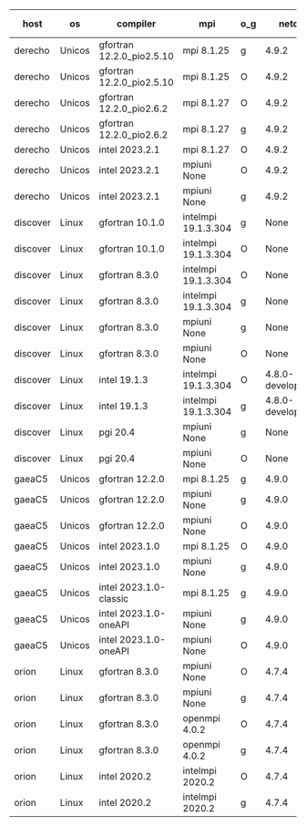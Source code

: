 

| host     | os       | compiler                              | mpi                      | o_g        | netcdf        | build       | u_pass          | u_fail          | s_pass            | s_fail            | e_pass             | e_fail             | nuopc_pass       | nuopc_fail       | artifacts link          |
|----------|----------|---------------------------------------|--------------------------|------------|---------------|-------------|-----------------|-----------------|-------------------|-------------------|--------------------|--------------------|------------------|------------------|-------------------------|
| derecho | Unicos | gfortran 12.2.0_pio2.5.10 | mpi 8.1.25  | g | 4.9.2  | PASS | 14108 | 0 | 49 | 0 | 81 | 0 | 47 | 0 | <a href="https://github.com/esmf-org/esmf-test-artifacts/tree/a81529593d80f5b37543672c86d892cc364cc63d/develop/gfortran/12.2.0_pio2.5.10/g/mpi/8.1.25" target="_blank">a815295</a> | 
| derecho | Unicos | gfortran 12.2.0_pio2.5.10 | mpi 8.1.25  | O | 4.9.2  | PASS | 14108 | 0 | 49 | 0 | 81 | 0 | 47 | 0 | <a href="https://github.com/esmf-org/esmf-test-artifacts/tree/9724fdb19a334eba0f0f97d23a652195f71acde9/develop/gfortran/12.2.0_pio2.5.10/O/mpi/8.1.25" target="_blank">9724fdb</a> | 
| derecho | Unicos | gfortran 12.2.0_pio2.6.2 | mpi 8.1.27  | O | 4.9.2  | PASS | 14108 | 0 | 49 | 0 | 81 | 0 | 47 | 0 | <a href="https://github.com/esmf-org/esmf-test-artifacts/tree/ea8ffb48c09219c520f65ad44d1eee803de60e30/develop/gfortran/12.2.0_pio2.6.2/O/mpi/8.1.27" target="_blank">ea8ffb4</a> | 
| derecho | Unicos | gfortran 12.2.0_pio2.6.2 | mpi 8.1.27  | g | 4.9.2  | PASS | 14108 | 0 | 49 | 0 | 81 | 0 | 47 | 0 | <a href="https://github.com/esmf-org/esmf-test-artifacts/tree/c67047b088f592d7d172c7e9887e6c287345aff9/develop/gfortran/12.2.0_pio2.6.2/g/mpi/8.1.27" target="_blank">c67047b</a> | 
| derecho | Unicos | intel 2023.2.1 | mpi 8.1.27  | O | 4.9.2  | PASS | None | None | None | None | None | None | None | None | <a href="https://github.com/esmf-org/esmf-test-artifacts/tree/32dcd4064027bdaf3d7c3bfcd4d596640b7906c5/develop/intel/2023.2.1/O/mpi/8.1.27" target="_blank">32dcd40</a> | 
| derecho | Unicos | intel 2023.2.1 | mpiuni None  | O | 4.9.2  | PASS | None | None | None | None | None | None | None | None | <a href="https://github.com/esmf-org/esmf-test-artifacts/tree/414ec385dc3c10b3837cab7a42f125c0177702b0/develop/intel/2023.2.1/O/mpiuni/None" target="_blank">414ec38</a> | 
| derecho | Unicos | intel 2023.2.1 | mpiuni None  | g | 4.9.2  | PASS | None | None | None | None | None | None | None | None | <a href="https://github.com/esmf-org/esmf-test-artifacts/tree/8b1a916da24d2747191d7819837dc65ad86581a2/develop/intel/2023.2.1/g/mpiuni/None" target="_blank">8b1a916</a> | 
| discover | Linux | gfortran 10.1.0 | intelmpi 19.1.3.304  | g | None  | PASS | 14093 | 15 | 49 | 0 | 81 | 0 | 47 | 0 | <a href="https://github.com/esmf-org/esmf-test-artifacts/tree/61c1e92be3d4eac315e5bbc6ec82d66e3c064419/develop/gfortran/10.1.0/g/intelmpi/19.1.3.304" target="_blank">61c1e92</a> | 
| discover | Linux | gfortran 10.1.0 | intelmpi 19.1.3.304  | O | None  | PASS | 14093 | 15 | 49 | 0 | 81 | 0 | 47 | 0 | <a href="https://github.com/esmf-org/esmf-test-artifacts/tree/f4ae03cc99f44c0775f5784e7317e69b51f52a05/develop/gfortran/10.1.0/O/intelmpi/19.1.3.304" target="_blank">f4ae03c</a> | 
| discover | Linux | gfortran 8.3.0 | intelmpi 19.1.3.304  | O | None  | PASS | 14093 | 15 | 49 | 0 | 81 | 0 | 47 | 0 | <a href="https://github.com/esmf-org/esmf-test-artifacts/tree/f90f21775283e2a96d6cdf38c10eb31731f9c70f/develop/gfortran/8.3.0/O/intelmpi/19.1.3.304" target="_blank">f90f217</a> | 
| discover | Linux | gfortran 8.3.0 | intelmpi 19.1.3.304  | g | None  | PASS | 14093 | 15 | 49 | 0 | 81 | 0 | 47 | 0 | <a href="https://github.com/esmf-org/esmf-test-artifacts/tree/cf9f5a2d0887504d5362bb05b4197bebe94de197/develop/gfortran/8.3.0/g/intelmpi/19.1.3.304" target="_blank">cf9f5a2</a> | 
| discover | Linux | gfortran 8.3.0 | mpiuni None  | g | None  | PASS | 12440 | 0 | 8 | 0 | 44 | 0 | None | None | <a href="https://github.com/esmf-org/esmf-test-artifacts/tree/95d8fccd0d6814ff40eba2d189ff293e6979518e/develop/gfortran/8.3.0/g/mpiuni/None" target="_blank">95d8fcc</a> | 
| discover | Linux | gfortran 8.3.0 | mpiuni None  | O | None  | PASS | 12440 | 0 | 8 | 0 | 44 | 0 | None | None | <a href="https://github.com/esmf-org/esmf-test-artifacts/tree/a427023d76af236463afaed2f5db039bb4c66250/develop/gfortran/8.3.0/O/mpiuni/None" target="_blank">a427023</a> | 
| discover | Linux | intel 19.1.3 | intelmpi 19.1.3.304  | O | 4.8.0-development  | PASS | 14108 | 0 | 49 | 0 | 81 | 0 | 47 | 0 | <a href="https://github.com/esmf-org/esmf-test-artifacts/tree/9983e3e200a9dd5264578f25ccfdc1caa1e2a9ca/develop/intel/19.1.3/O/intelmpi/19.1.3.304" target="_blank">9983e3e</a> | 
| discover | Linux | intel 19.1.3 | intelmpi 19.1.3.304  | g | 4.8.0-development  | PASS | None | None | None | None | None | None | None | None | <a href="https://github.com/esmf-org/esmf-test-artifacts/tree/d89f163a6b728b1e191e857696eb10a9854d506b/develop/intel/19.1.3/g/intelmpi/19.1.3.304" target="_blank">d89f163</a> | 
| discover | Linux | pgi 20.4 | mpiuni None  | g | None  | PASS | 12440 | 0 | 8 | 0 | 44 | 0 | None | None | <a href="https://github.com/esmf-org/esmf-test-artifacts/tree/218388af124a2d20af14f35b5ccc627f94774a59/develop/pgi/20.4/g/mpiuni/None" target="_blank">218388a</a> | 
| discover | Linux | pgi 20.4 | mpiuni None  | O | None  | PASS | 12440 | 0 | 8 | 0 | 44 | 0 | None | None | <a href="https://github.com/esmf-org/esmf-test-artifacts/tree/d5c136fe72000b2df7f7de80c6cec8490afc6517/develop/pgi/20.4/O/mpiuni/None" target="_blank">d5c136f</a> | 
| gaeaC5 | Unicos | gfortran 12.2.0 | mpi 8.1.25  | g | 4.9.0  | PASS | None | None | None | None | None | None | None | None | <a href="https://github.com/esmf-org/esmf-test-artifacts/tree/d7994e1d41d46ac6dc9e3a520348f78d50f0e738/develop/gfortran/12.2.0/g/mpi/8.1.25" target="_blank">d7994e1</a> | 
| gaeaC5 | Unicos | gfortran 12.2.0 | mpiuni None  | g | 4.9.0  | PASS | 12440 | 0 | 8 | 0 | 44 | 0 | None | None | <a href="https://github.com/esmf-org/esmf-test-artifacts/tree/fe418c007da6224b63e5999595eb8b615b534c52/develop/gfortran/12.2.0/g/mpiuni/None" target="_blank">fe418c0</a> | 
| gaeaC5 | Unicos | gfortran 12.2.0 | mpiuni None  | O | 4.9.0  | PASS | 12440 | 0 | 8 | 0 | 44 | 0 | None | None | <a href="https://github.com/esmf-org/esmf-test-artifacts/tree/ffaed192b10cc2e200973941a7c86c65dc639ffe/develop/gfortran/12.2.0/O/mpiuni/None" target="_blank">ffaed19</a> | 
| gaeaC5 | Unicos | intel 2023.1.0 | mpi 8.1.25  | O | 4.9.0  | PASS | None | None | None | None | None | None | None | None | <a href="https://github.com/esmf-org/esmf-test-artifacts/tree/9f4feb413c51191f75009407f61f23d45fc7c28d/develop/intel/2023.1.0/O/mpi/8.1.25" target="_blank">9f4feb4</a> | 
| gaeaC5 | Unicos | intel 2023.1.0 | mpiuni None  | g | 4.9.0  | PASS | 12440 | 0 | 8 | 0 | 44 | 0 | None | None | <a href="https://github.com/esmf-org/esmf-test-artifacts/tree/fbaf938a78c1f9b6f3bb421986530beedb89c21a/develop/intel/2023.1.0/g/mpiuni/None" target="_blank">fbaf938</a> | 
| gaeaC5 | Unicos | intel 2023.1.0-classic | mpi 8.1.25  | g | 4.9.0  | PASS | 14108 | 0 | 49 | 0 | 81 | 0 | 47 | 0 | <a href="https://github.com/esmf-org/esmf-test-artifacts/tree/3653845e027a6fe7a3571c25ecf2072e30976f00/develop/intel/2023.1.0-classic/g/mpi/8.1.25" target="_blank">3653845</a> | 
| gaeaC5 | Unicos | intel 2023.1.0-oneAPI | mpiuni None  | g | 4.9.0  | PASS | None | None | None | None | None | None | None | None | <a href="https://github.com/esmf-org/esmf-test-artifacts/tree/8d6c404cd40dd74ff736ccb801cb5fcbf712dacd/develop/intel/2023.1.0-oneAPI/g/mpiuni/None" target="_blank">8d6c404</a> | 
| gaeaC5 | Unicos | intel 2023.1.0-oneAPI | mpiuni None  | O | 4.9.0  | PASS | 12440 | 0 | 8 | 0 | 44 | 0 | None | None | <a href="https://github.com/esmf-org/esmf-test-artifacts/tree/b54f9f9696614f426196355ac6968400222d7141/develop/intel/2023.1.0-oneAPI/O/mpiuni/None" target="_blank">b54f9f9</a> | 
| orion | Linux | gfortran 8.3.0 | mpiuni None  | O | 4.7.4  | PASS | 12440 | 0 | 8 | 0 | 44 | 0 | None | None | <a href="https://github.com/esmf-org/esmf-test-artifacts/tree/aad0fc72bf0e6a48dbe53ce4b3585a7f5b2534e3/develop/gfortran/8.3.0/O/mpiuni/None" target="_blank">aad0fc7</a> | 
| orion | Linux | gfortran 8.3.0 | mpiuni None  | g | 4.7.4  | PASS | 12440 | 0 | 8 | 0 | 44 | 0 | None | None | <a href="https://github.com/esmf-org/esmf-test-artifacts/tree/aa63601df76b1baa4a9c508d0e154344de97adba/develop/gfortran/8.3.0/g/mpiuni/None" target="_blank">aa63601</a> | 
| orion | Linux | gfortran 8.3.0 | openmpi 4.0.2  | O | 4.7.4  | PASS | 14108 | 0 | 49 | 0 | 81 | 0 | 47 | 0 | <a href="https://github.com/esmf-org/esmf-test-artifacts/tree/83c94aca27491b23a42d78c9585532db2558d3bf/develop/gfortran/8.3.0/O/openmpi/4.0.2" target="_blank">83c94ac</a> | 
| orion | Linux | gfortran 8.3.0 | openmpi 4.0.2  | g | 4.7.4  | PASS | 14108 | 0 | 49 | 0 | 81 | 0 | 47 | 0 | <a href="https://github.com/esmf-org/esmf-test-artifacts/tree/02b396cba1dbc4e02b0639722700f9e4f2471c74/develop/gfortran/8.3.0/g/openmpi/4.0.2" target="_blank">02b396c</a> | 
| orion | Linux | intel 2020.2 | intelmpi 2020.2  | O | 4.7.4  | PASS | 14108 | 0 | 49 | 0 | 81 | 0 | 47 | 0 | <a href="https://github.com/esmf-org/esmf-test-artifacts/tree/9123fbf140cda6c9f41a666534001c3c1fc1c52b/develop/intel/2020.2/O/intelmpi/2020.2" target="_blank">9123fbf</a> | 
| orion | Linux | intel 2020.2 | intelmpi 2020.2  | g | 4.7.4  | PASS | 14108 | 0 | 49 | 0 | 81 | 0 | 47 | 0 | <a href="https://github.com/esmf-org/esmf-test-artifacts/tree/de7d1124c9f8fd4fabdbd08c2513935a84162ee5/develop/intel/2020.2/g/intelmpi/2020.2" target="_blank">de7d112</a> | 
